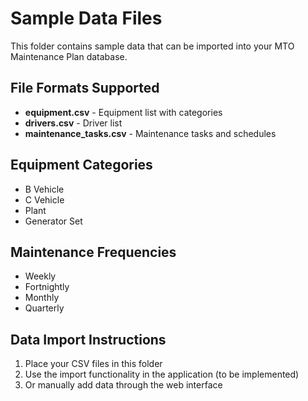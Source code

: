 # Sample Data Files

This folder contains sample data that can be imported into your MTO Maintenance Plan database.

## File Formats Supported

- **equipment.csv** - Equipment list with categories
- **drivers.csv** - Driver list
- **maintenance_tasks.csv** - Maintenance tasks and schedules

## Equipment Categories

- B Vehicle
- C Vehicle  
- Plant
- Generator Set

## Maintenance Frequencies

- Weekly
- Fortnightly
- Monthly
- Quarterly

## Data Import Instructions

1. Place your CSV files in this folder
2. Use the import functionality in the application (to be implemented)
3. Or manually add data through the web interface